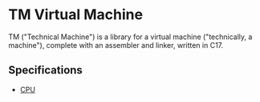 # TM Virtual Machine
TM ("Technical Machine") is a library for a virtual machine ("technically, a machine"), complete with an assembler and linker, written in C17.

## Specifications

- [CPU](docs/TM.CPU.Spec.md)
